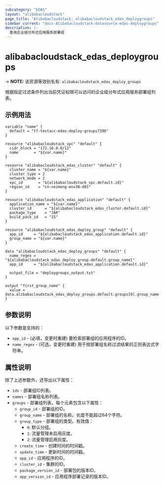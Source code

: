 ```yaml
---
subcategory: "EDAS"
layout: "alibabacloudstack"
page_title: "Alibabacloudstack: alibabacloudstack_edas_deploygroups"
sidebar_current: "docs-Alibabacloudstack-datasource-edas-deploygroups"
description: |- 
  查询企业级分布式应用服务部署组
---
```


# alibabacloudstack_edas_deploygroups
-> **NOTE:** 该资源等效别名有: `alibabacloudstack_edas_deploy_groups`

根据指定过滤条件列出当前凭证权限可以访问的企业级分布式应用服务部署组列表。

## 示例用法

```hcl
variable "name" {
  default = "tf-testacc-edas-deploy-groups7396"
}

resource "alibabacloudstack_vpc" "default" {
  cidr_block = "172.16.0.0/12"
  name       = "${var.name}"
}

resource "alibabacloudstack_edas_cluster" "default" {
  cluster_name = "${var.name}"
  cluster_type = 2
  network_mode = 2
  vpc_id       = "${alibabacloudstack_vpc.default.id}"
  region_id    = "cn-neimeng-env30-d01"
}

resource "alibabacloudstack_edas_application" "default" {
  application_name = "${var.name}"
  cluster_id      = "${alibabacloudstack_edas_cluster.default.id}"
  package_type    = "JAR"
  build_pack_id   = "15"
}

resource "alibabacloudstack_edas_deploy_group" "default" {
  app_id     = "${alibabacloudstack_edas_application.default.id}"
  group_name = "${var.name}"
}

data "alibabacloudstack_edas_deploy_groups" "default" {
  name_regex = "${alibabacloudstack_edas_deploy_group.default.group_name}"
  app_id     = "${alibabacloudstack_edas_application.default.id}"

  output_file = "deploygroups_output.txt"
}

output "first_group_name" {
  value = data.alibabacloudstack_edas_deploy_groups.default.groups[0].group_name
}
```

## 参数说明

以下参数是支持的：

* `app_id` - (必填，变更时重建) 要检索部署组的应用程序的ID。
* `name_regex` - (可选，变更时重建) 用于按部署组名称过滤结果的正则表达式字符串。

## 属性说明

除了上述参数外，还导出以下属性：

* `ids` - 部署组ID列表。
* `names` - 部署组名称列表。
* `groups` - 部署组列表。每个元素包含以下属性：
  * `group_id` - 部署组的ID。
  * `group_name` - 部署组的名称。长度不能超过64个字符。
  * `group_type` - 部署组的类型。有效值：
    - `0`: 默认分组。
    - `1`: 流量管理未启用灰度。
    - `2`: 流量管理启用灰度。
  * `create_time` - 创建时间的时间戳。
  * `update_time` - 更新时间的时间戳。
  * `app_id` - 应用程序的ID。
  * `cluster_id` - 集群的ID。
  * `package_version_id` - 部署包的版本ID。
  * `app_version_id` - 应用程序部署记录的版本ID。